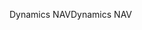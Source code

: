 <span data-ttu-id="4308c-101">Dynamics NAV</span><span class="sxs-lookup"><span data-stu-id="4308c-101">Dynamics NAV</span></span>